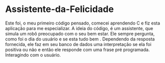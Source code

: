 ﻿# Assistente-da-Felicidade
Este foi, o meu primeiro código pensado, comecei aprendendo C e fiz esta aplicação para me especializar. A ideia do código, é um assistente, que simula um robô preocupado com o seu bem estar. Ele  sempre pergunta, como foi o dia do usuário e se esta tudo bem . Dependendo da resposta fornecida, ele faz em seu banco de dados uma interpretação  se ela foi positiva ou não e então ele responde com uma frase pré programada. Interagindo com o usuário.
